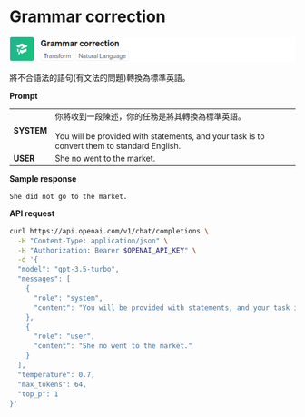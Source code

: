 # Grammar correction

![](./assets/default-grammar.png)

將不合語法的語句(有文法的問題)轉換為標準英語。

**Prompt**

|||
|-------|------|
|**SYSTEM**|你將收到一段陳述，你的任務是將其轉換為標準英語。<br/><br/>You will be provided with statements, and your task is to convert them to standard English.|
|**USER**|She no went to the market.|

**Sample response**

```
She did not go to the market.
```

**API request**

```bash
curl https://api.openai.com/v1/chat/completions \
  -H "Content-Type: application/json" \
  -H "Authorization: Bearer $OPENAI_API_KEY" \
  -d '{
  "model": "gpt-3.5-turbo",
  "messages": [
    {
      "role": "system",
      "content": "You will be provided with statements, and your task is to convert them to standard English."
    },
    {
      "role": "user",
      "content": "She no went to the market."
    }
  ],
  "temperature": 0.7,
  "max_tokens": 64,
  "top_p": 1
}'
```
